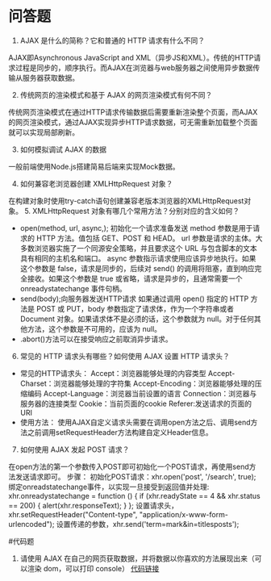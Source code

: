 # 问答题

1. AJAX 是什么的简称？它和普通的 HTTP 请求有什么不同？

AJAX即Asynchronous JavaScript and XML（异步JS和XML）。传统的HTTP请求过程是同步的，顺序执行。而AJAX在浏览器与web服务器之间使用异步数据传输从服务器获取数据。

2. 传统网页的渲染模式和基于 AJAX 的网页渲染模式有何不同？

传统网页渲染模式在通过HTTP请求传输数据后需要重新渲染整个页面，而AJAX的网页渲染模式，通过AJAX实现异步HTTP请求数据，可无需重新加载整个页面就可以实现局部刷新。

3. 如何模拟调试 AJAX 的数据

一般前端使用Node.js搭建简易后端来实现Mock数据。

4. 如何兼容老浏览器创建 XMLHttpRequest 对象？

在构建对象时使用try-catch语句创建兼容老版本浏览器的XMLHttpRequest对象。
5. XMLHttpRequest 对象有哪几个常用方法？分别对应的含义如何？
* open(method, url, async,);
初始化一个请求准备发送
method 参数是用于请求的 HTTP 方法。值包括 GET、POST 和 HEAD。
url 参数是请求的主体。大多数浏览器实施了一个同源安全策略，并且要求这个 URL 与包含脚本的文本具有相同的主机名和端口。
async 参数指示请求使用应该异步地执行。如果这个参数是 false，请求是同步的，后续对 send() 的调用将阻塞，直到响应完全接收。如果这个参数是 true 或省略，请求是异步的，且通常需要一个 onreadystatechange 事件句柄。
* send(body);向服务器发送HTTP请求
如果通过调用 open() 指定的 HTTP 方法是 POST 或 PUT，body 参数指定了请求体，作为一个字符串或者 Document 对象。如果请求体不是必须的话，这个参数就为 null。对于任何其他方法，这个参数是不可用的，应该为 null。
* .abort()方法可以在接受响应之前取消异步请求。
6. 常见的 HTTP 请求头有哪些？如何使用 AJAX 设置 HTTP 请求头？
* 常见的HTTP请求头：
Accept：浏览器能够处理的内容类型
Accept-Charset：浏览器能够处理的字符集
Accept-Encoding：浏览器能够处理的压缩编码
Accept-Language：浏览器当前设置的语言
Connection：浏览器与服务器的连接类型
Cookie：当前页面的cookie
Referer:发送请求的页面的URI
* 使用方法：
使用AJAX自定义请求头需要在调用open方法之后、调用send方法之前调用setRequestHeader方法构建自定义Header信息。

7. 如何使用 AJAX 发起 POST 请求？

在open方法的第一个参数传入POST即可初始化一个POST请求，再使用send方法发送请求即可。
步骤：
初始化POST请求：xhr.open('post', '/search', true);
绑定onreadstatechange事件，以实现一旦接受到返回值并处理:
xhr.onreadystatechange = function () {
    if (xhr.readyState == 4 && xhr.status == 200) {
        alert(xhr.responseText);
    }
};
设置请求头，xhr.setRequestHeader("Content-type", "application/x-www-form-urlencoded");
设置传递的参数，xhr.send('term=mark&in=titlesposts');

#代码题

1. 请使用 AJAX 在自己的网页获取数据，并将数据以你喜欢的方法展现出来（可以渲染 dom，可以打印 console）
[代码链接](https://github.com/AimeeYou/mfs-homework/blob/master/42-1.html)